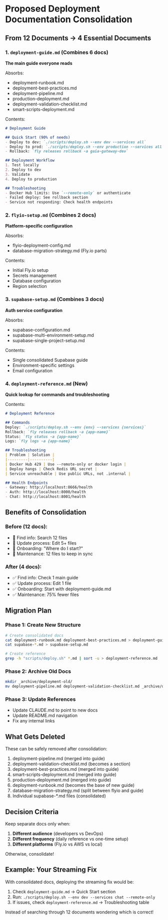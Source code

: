 # Proposed Deployment Documentation Consolidation

## From 12 Documents → 4 Essential Documents

### 1. `deployment-guide.md` (Combines 6 docs)
**The main guide everyone reads**

Absorbs:
- deployment-runbook.md
- deployment-best-practices.md
- deployment-pipeline.md
- production-deployment.md
- deployment-validation-checklist.md
- smart-scripts-deployment.md

Contents:
```markdown
# Deployment Guide

## Quick Start (90% of needs)
- Deploy to dev: `./scripts/deploy.sh --env dev --services all`
- Deploy to prod: `./scripts/deploy.sh --env production --services all --remote-only`
- Rollback: `fly releases rollback -a gaia-gateway-dev`

## Deployment Workflow
1. Test locally
2. Deploy to dev
3. Validate
4. Deploy to production

## Troubleshooting
- Docker Hub limits: Use `--remote-only` or authenticate
- Failed deploy: See rollback section
- Service not responding: Check health endpoints
```

### 2. `flyio-setup.md` (Combines 2 docs)
**Platform-specific configuration**

Absorbs:
- flyio-deployment-config.md
- database-migration-strategy.md (Fly.io parts)

Contents:
- Initial Fly.io setup
- Secrets management
- Database configuration
- Region selection

### 3. `supabase-setup.md` (Combines 3 docs)
**Auth service configuration**

Absorbs:
- supabase-configuration.md
- supabase-multi-environment-setup.md
- supabase-single-project-setup.md

Contents:
- Single consolidated Supabase guide
- Environment-specific settings
- Email configuration

### 4. `deployment-reference.md` (New)
**Quick lookup for commands and troubleshooting**

Contents:
```markdown
# Deployment Reference

## Commands
Deploy: `./scripts/deploy.sh --env {env} --services {services}`
Rollback: `fly releases rollback -a {app-name}`
Status: `fly status -a {app-name}`
Logs: `fly logs -a {app-name}`

## Troubleshooting
| Problem | Solution |
|---------|----------|
| Docker Hub 429 | Use --remote-only or docker login |
| Deploy hangs | Check Redis URL secret |
| Service unreachable | Use public URLs, not .internal |

## Health Endpoints
- Gateway: http://localhost:8666/health
- Auth: http://localhost:8000/health
- Chat: http://localhost:8001/health
```

## Benefits of Consolidation

### Before (12 docs):
- 🔴 Find info: Search 12 files
- 🔴 Update process: Edit 5+ files
- 🔴 Onboarding: "Where do I start?"
- 🔴 Maintenance: 12 files to keep in sync

### After (4 docs):
- ✅ Find info: Check 1 main guide
- ✅ Update process: Edit 1 file
- ✅ Onboarding: Start with deployment-guide.md
- ✅ Maintenance: 75% fewer files

## Migration Plan

### Phase 1: Create New Structure
```bash
# Create consolidated docs
cat deployment-runbook.md deployment-best-practices.md > deployment-guide.md
cat supabase-*.md > supabase-setup.md

# Create reference
grep -h "scripts/deploy.sh" *.md | sort -u > deployment-reference.md
```

### Phase 2: Archive Old Docs
```bash
mkdir _archive/deployment-old/
mv deployment-pipeline.md deployment-validation-checklist.md _archive/deployment-old/
```

### Phase 3: Update References
- Update CLAUDE.md to point to new docs
- Update README.md navigation
- Fix any internal links

## What Gets Deleted

These can be safely removed after consolidation:
1. deployment-pipeline.md (merged into guide)
2. deployment-validation-checklist.md (becomes a section)
3. deployment-best-practices.md (merged into guide)
4. smart-scripts-deployment.md (merged into guide)
5. production-deployment.md (merged into guide)
6. deployment-runbook.md (becomes the base of new guide)
7. database-migration-strategy.md (split between flyio and guide)
8. Individual supabase-*.md files (consolidated)

## Decision Criteria

Keep separate docs only when:
1. **Different audience** (developers vs DevOps)
2. **Different frequency** (daily reference vs one-time setup)
3. **Different platforms** (Fly.io vs AWS vs local)

Otherwise, consolidate!

## Example: Your Streaming Fix

With consolidated docs, deploying the streaming fix would be:

1. Check `deployment-guide.md` → Quick Start section
2. Run: `./scripts/deploy.sh --env dev --services chat --remote-only`
3. If issues, check `deployment-reference.md` → Troubleshooting table

Instead of searching through 12 documents wondering which is correct!